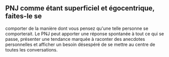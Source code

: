 ## PNJ comme étant superficiel et égocentrique, faites-le se

comporter de la manière dont vous pensez qu'une telle
personne se comporterait. Le PNJ peut apporter une
réponse spontanée à tout ce qui se passe, présenter une
tendance marquée à raconter des anecdotes personnelles
et afficher un besoin désespéré de se mettre au centre de
toutes les conversations.
